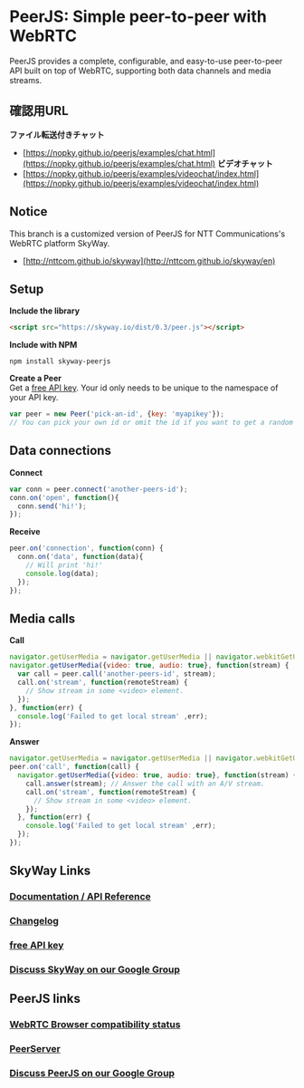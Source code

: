# PeerJS: Simple peer-to-peer with WebRTC #

PeerJS provides a complete, configurable, and easy-to-use peer-to-peer API built on top of WebRTC, supporting both data channels and media streams.

## 確認用URL
**ファイル転送付きチャット**
- [https://nopky.github.io/peerjs/examples/chat.html](https://nopky.github.io/peerjs/examples/chat.html)
**ビデオチャット**
- [https://nopky.github.io/peerjs/examples/videochat/index.html](https://nopky.github.io/peerjs/examples/videochat/index.html)

## Notice 
This branch is a customized version of PeerJS for NTT Communications's WebRTC platform SkyWay.
- [http://nttcom.github.io/skyway](http://nttcom.github.io/skyway/en)

## Setup


**Include the library**

```html
<script src="https://skyway.io/dist/0.3/peer.js"></script>
```

**Include with NPM**

```
npm install skyway-peerjs
```

**Create a Peer**  
Get a [free API key](http://nttcom.github.io/skyway/registration.html). Your id only needs to be unique to the namespace of your API key.
```javascript
var peer = new Peer('pick-an-id', {key: 'myapikey'}); 
// You can pick your own id or omit the id if you want to get a random one from the server.
```

## Data connections
**Connect**
```javascript
var conn = peer.connect('another-peers-id');
conn.on('open', function(){
  conn.send('hi!');
});
```
**Receive**
```javascript
peer.on('connection', function(conn) {
  conn.on('data', function(data){
    // Will print 'hi!'
    console.log(data);
  });
});
```

## Media calls
**Call**
```javascript
navigator.getUserMedia = navigator.getUserMedia || navigator.webkitGetUserMedia || navigator.mozGetUserMedia;
navigator.getUserMedia({video: true, audio: true}, function(stream) {
  var call = peer.call('another-peers-id', stream);
  call.on('stream', function(remoteStream) {
    // Show stream in some <video> element.
  });
}, function(err) {
  console.log('Failed to get local stream' ,err);
});

```
**Answer**
```javascript
navigator.getUserMedia = navigator.getUserMedia || navigator.webkitGetUserMedia || navigator.mozGetUserMedia;
peer.on('call', function(call) {
  navigator.getUserMedia({video: true, audio: true}, function(stream) {
    call.answer(stream); // Answer the call with an A/V stream.
    call.on('stream', function(remoteStream) {
      // Show stream in some <video> element.
    });
  }, function(err) {
    console.log('Failed to get local stream' ,err);
  });
});
```

## SkyWay Links

### [Documentation / API Reference](http://nttcom.github.io/skyway/docs)

### [Changelog](https://github.com/nttcom/peerjs/blob/master/changelog.md)

### [free API key](http://nttcom.github.io/skyway/registration.html)

### [Discuss SkyWay on our Google Group](https://groups.google.com/forum/#!forum/skywayjs)

## PeerJS links

### [WebRTC Browser compatibility status](http://peerjs.com/status)

### [PeerServer](https://github.com/peers/peerjs-server)

### [Discuss PeerJS on our Google Group](https://groups.google.com/forum/?fromgroups#!forum/peerjs)


